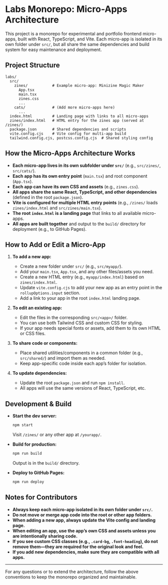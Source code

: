 # Labs Monorepo: Micro-Apps Architecture

This project is a monorepo for experimental and portfolio frontend micro-apps, built with React, TypeScript, and Vite. Each micro-app is isolated in its own folder under `src/`, but all share the same dependencies and build system for easy maintenance and deployment.

## Project Structure

```
labs/
  src/
    zines/           # Example micro-app: Minizine Magic Maker
      App.tsx
      main.tsx
      zines.css
      ...
    cats/            # (Add more micro-apps here)
      ...
  index.html         # Landing page with links to all micro-apps
  zines/index.html   # HTML entry for the zines app (served at /zines/)
  package.json       # Shared dependencies and scripts
  vite.config.cjs    # Vite config for multi-app build
  tailwind.config.cjs, postcss.config.cjs  # Shared styling config
```

## How the Micro-Apps Architecture Works

- **Each micro-app lives in its own subfolder under `src/`** (e.g., `src/zines/`, `src/cats/`).
- **Each app has its own entry point** (`main.tsx`) and root component (`App.tsx`).
- **Each app can have its own CSS and assets** (e.g., `zines.css`).
- **All apps share the same React, TypeScript, and other dependencies** (defined in the root `package.json`).
- **Vite is configured for multiple HTML entry points** (e.g., `/zines/` loads `zines/index.html` and `src/zines/main.tsx`).
- **The root `index.html` is a landing page** that links to all available micro-apps.
- **All apps are built together** and output to the `build/` directory for deployment (e.g., to GitHub Pages).

## How to Add or Edit a Micro-App

1. **To add a new app:**
   - Create a new folder under `src/` (e.g., `src/myapp/`).
   - Add your `main.tsx`, `App.tsx`, and any other files/assets you need.
   - Create a new HTML entry (e.g., `myapp/index.html`) based on `zines/index.html`.
   - Update `vite.config.cjs` to add your new app as an entry point in the `rollupOptions.input` section.
   - Add a link to your app in the root `index.html` landing page.

2. **To edit an existing app:**
   - Edit the files in the corresponding `src/<app>/` folder.
   - You can use both Tailwind CSS and custom CSS for styling.
   - If your app needs special fonts or assets, add them to its own HTML or CSS files.

3. **To share code or components:**
   - Place shared utilities/components in a common folder (e.g., `src/shared/`) and import them as needed.
   - Keep app-specific code inside each app’s folder for isolation.

4. **To update dependencies:**
   - Update the root `package.json` and run `npm install`.
   - All apps will use the same versions of React, TypeScript, etc.

## Development & Build

- **Start the dev server:**
  ```sh
  npm start
  ```
  Visit `/zines/` or any other app at `/yourapp/`.

- **Build for production:**
  ```sh
  npm run build
  ```
  Output is in the `build/` directory.

- **Deploy to GitHub Pages:**
  ```sh
  npm run deploy
  ```

## Notes for Contributors

- **Always keep each micro-app isolated in its own folder under `src/`.**
- **Do not move or merge app code into the root or other app folders.**
- **When adding a new app, always update the Vite config and landing page.**
- **When editing an app, use the app’s own CSS and assets unless you are intentionally sharing code.**
- **If you see custom CSS classes (e.g., `.card-bg`, `.font-heading`), do not remove them—they are required for the original look and feel.**
- **If you add new dependencies, make sure they are compatible with all apps.**

---

For any questions or to extend the architecture, follow the above conventions to keep the monorepo organized and maintainable.